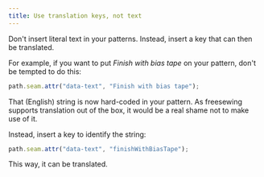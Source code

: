 ```yaml
---
title: Use translation keys, not text
---
```


Don't insert literal text in your patterns. Instead, insert a key that can then be translated.

For example, if you want to put *Finish with bias tape* on your pattern, don't be tempted to do this:

```js
path.seam.attr("data-text", "Finish with bias tape");
```

That (English) string is now hard-coded in your pattern. As freesewing supports translation out of the box, it would be a real shame not to make use of it.

Instead, insert a key to identify the string:

```js
path.seam.attr("data-text", "finishWithBiasTape");
```

This way, it can be translated.